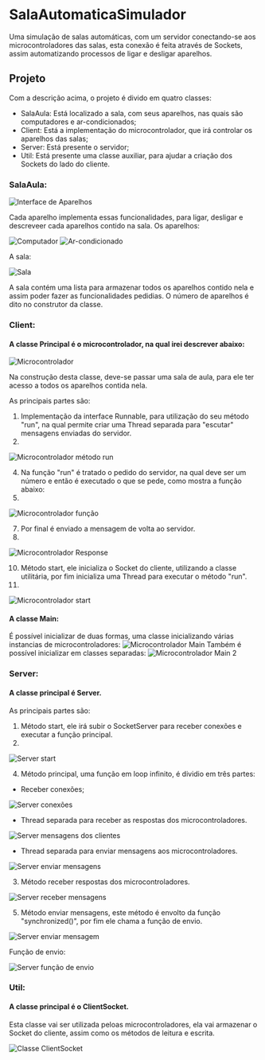 # SalaAutomaticaSimulador
Uma simulação de salas automáticas, com um servidor conectando-se aos microcontroladores das salas, esta conexão é feita através de Sockets, assim automatizando processos de ligar e desligar aparelhos.

## Projeto
Com a descrição acima, o projeto é divido em quatro classes:
- SalaAula:
Está localizado a sala, com seus aparelhos, nas quais são computadores e ar-condicionados;
- Client:
Está a implementação do microcontrolador, que irá controlar os aparelhos das salas;
- Server:
Está presente o servidor;
- Util:
Está presente uma classe auxiliar, para ajudar a criação dos Sockets do lado do cliente.

### SalaAula:

![Interface de Aparelhos](./Gerenciador/src/assets/Captura%20de%20tela%20de%202023-12-24%2018-30-09.png)

Cada aparelho implementa essas funcionalidades, para ligar, desligar e descreveer cada aparelhos contido na sala.
Os aparelhos:

![Computador](./Gerenciador/src/assets/computador.png)
![Ar-condicionado](./Gerenciador/src/assets/ar-condicionado.png)

A sala:

![Sala](./Gerenciador/src/assets/sala.png)

A sala contém uma lista para armazenar todos os aparelhos contido nela e assim poder fazer as funcionalidades pedidias.
O número de aparelhos é dito no construtor da classe.

### Client:
#### A classe Principal é o microcontrolador, na qual irei descrever abaixo:

![Microcontrolador](./Gerenciador/src/assets/microcontrolador.png)

Na construção desta classe, deve-se passar uma sala de aula, para ele ter acesso a todos os aparelhos contida nela.

As principais partes são:
1. Implementação da interface Runnable, para utilização do seu método "run", na qual permite criar uma Thread separada para "escutar" mensagens enviadas do servidor.
2. 
![Microcontrolador método run](./Gerenciador/src/assets/microcontrolador-run.png)

4. Na função "run" é tratado o pedido do servidor, na qual deve ser um número e então é executado o que se pede, como mostra a função abaixo:
5. 
![Microcontrolador função](./Gerenciador/src/assets/microcontrolador-funcao.png)

7. Por final é enviado a mensagem de volta ao servidor.
8. 
![Microcontrolador Response](./Gerenciador/src/assets/microcontrolador-sendMessage.png)

10. Método start, ele inicializa o Socket do cliente, utilizando a classe utilitária, por fim inicializa uma Thread para executar o método "run".
11. 
![Microcontrolador start](./Gerenciador/src/assets/microcontrolador-start.png)


#### A classe Main:

É possível inicializar de duas formas, uma classe inicializando várias instancias de microcontroladores:
![Microcontrolador Main](./Gerenciador/src/assets/microcontrolador-main.png)
Também é possível inicializar em classes separadas:
![Microcontrolador Main 2](./Gerenciador/src/assets/microcontrolador-main-2.png)

### Server:
#### A classe principal é Server.

As principais partes são:
1. Método start, ele irá subir o SocketServer para receber conexões e executar a função principal.
2. 
![Server start](./Gerenciador/src/assets/server-start.png)

4. Método principal, uma função em loop infinito, é dividio em três partes:
- Receber conexões;

![Server conexões](./Gerenciador/src/assets/server-connections.png)

- Thread separada para receber as respostas dos microcontroladores.
  
![Server mensagens dos clientes](./Gerenciador/src/assets/server-cliente-mensagem.png)

- Thread separada para enviar mensagens aos microcontroladores.
  
![Server enviar mensagens](./Gerenciador/src/assets/server-enviar-mensagens.png)

3. Método receber respostas dos microcontroladores.
   
![Server receber mensagens](./Gerenciador/src/assets/server-receber-mensagem.png)

5. Método enviar mensagens, este método é envolto da função "synchronized()", por fim ele chama a função de envio.
   
![Server enviar mensagem](./Gerenciador/src/assets/server-enviar-mensagem.png)

Função de envio:

![Server função de envio](./Gerenciador/src/assets/server-funao-enviar.png)

### Util:
#### A classe principal é o ClientSocket.

Esta classe vai ser utilizada peloas microcontroladores, ela vai armazenar o Socket do cliente, assim como os métodos de leitura e escrita.

![Classe ClientSocket](./Gerenciador/src/assets/client-socket.png)
